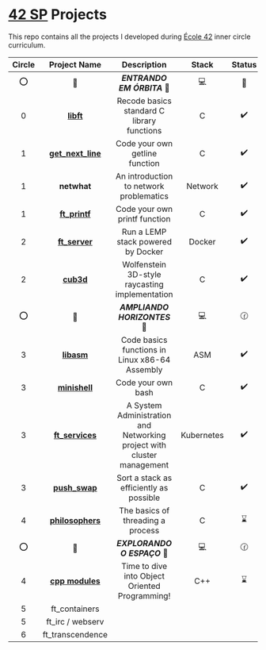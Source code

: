 
# [42 SP](https://www.42sp.org.br/) Projects

This repo contains all the projects I developed during [École 42](https://www.42.fr/en/) inner circle curriculum.

| Circle | Project Name | Description | Stack | Status | Grade | Badge
|:--:|:--:|:--:|:--:|:--:|:--:|:--:|
| :o: | :open_file_folder: | **_ENTRANDO EM ÓRBITA_** :rocket: | :computer: | :checkered_flag: | :100: | ![phase_one](https://user-images.githubusercontent.com/56961723/126853201-42ac1e6b-b4ab-4cb3-948f-cfce998eee0e.png) |
| 0 | [**libft**](https://github.com/vscabell/libft) | Recode basics standard C library functions | C | :heavy_check_mark: | 115/100 | ![libft](https://user-images.githubusercontent.com/56961723/126092082-04f578ba-4e48-4102-8a0f-211baf4d62b0.png) |
| 1 | [**get_next_line**](https://github.com/vscabell/get_next_line) | Code your own getline function | C | :heavy_check_mark: | 115/100 | ![get_next_line](https://user-images.githubusercontent.com/56961723/126092100-dc6fa46e-a959-4f5e-a556-d37e2042783a.png) |
| 1 | **netwhat** | An introduction to network problematics | Network | :heavy_check_mark: | 100/100 | ![netwhat](https://user-images.githubusercontent.com/56961723/126092094-a4dc1d78-3316-4b16-adbd-30294912657d.png) |
| 1 | [**ft_printf**](https://github.com/vscabell/ft_printf) | Code your own printf function | C | :heavy_check_mark: | 100/100 | ![ft_printf](https://user-images.githubusercontent.com/56961723/126092101-a439c706-827f-487b-9668-d54b80c29ed1.png) |
| 2 | [**ft_server**](https://github.com/vscabell/ft_server) | Run a LEMP stack powered by Docker | Docker | :heavy_check_mark: | 100/100 | ![ft_server](https://user-images.githubusercontent.com/56961723/126092118-b0b81252-1362-499f-999a-3a7113b873c8.png) |
| 2 | [**cub3d**](https://github.com/vscabell/cub3d) | Wolfenstein 3D-style raycasting implementation | C | :heavy_check_mark: | 100/100 | ![cub3d](https://user-images.githubusercontent.com/56961723/126092122-6da9b90b-c801-433f-853e-790beb55316d.png) |
| :o: | :open_file_folder: | **_AMPLIANDO HORIZONTES_** :star2: | :computer: | :clock130: | :100: | :closed_lock_with_key: |
| 3 | [**libasm**](https://github.com/vscabell/libasm) | Code basics functions in Linux x86-64 Assembly | ASM | :heavy_check_mark: | 125/100 | ![libasm](https://user-images.githubusercontent.com/56961723/126092128-5b845be5-bd52-410e-8895-5dc65311846d.png) |
| 3 | [**minishell**](https://github.com/vscabell/minishell) | Code your own bash | C | :heavy_check_mark: | 100/100 | ![minishell](https://user-images.githubusercontent.com/56961723/126092137-0c91da14-ff0c-4395-b826-dab06d7e336e.png) |
| 3 | [**ft_services**](https://github.com/vscabell/ft_services) | A System Administration and Networking project with cluster management | Kubernetes | :heavy_check_mark: | 100/100 | ![ft_services](https://user-images.githubusercontent.com/56961723/126092144-8b3f3f83-747a-4494-8562-74ea23d6cd69.png) |
| 3 | [**push_swap**](https://github.com/vscabell/push_swap) | Sort a stack as efficiently as possible | C | :heavy_check_mark: | 125/100 | ![push_swap](https://user-images.githubusercontent.com/56961723/126092153-390546c6-35fa-4148-b934-8e4821c1897f.png) |
| 4 | [**philosophers**](https://github.com/vscabell/) | The basics of threading a process | C | :hourglass: | .../100 | | | |
| :o: | :open_file_folder: | **_EXPLORANDO O ESPAÇO_** :milky_way:  | :computer: | :clock130: | :100: | :closed_lock_with_key: |
| 4 | [**cpp modules**](https://github.com/vscabell/) | Time to dive into Object Oriented Programming! | C++ | :hourglass:  | .../100 | |  | |
| 5 | ft_containers |  | |  |  | | | |
| 5 | ft_irc / webserv |  |  |  | | | | |
| 6 | ft_transcendence |  |  |  |  | | | |
